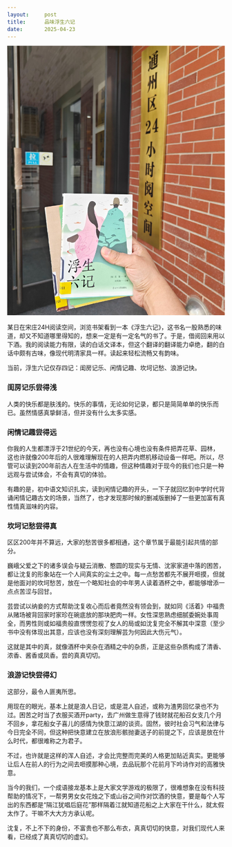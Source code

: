 ```yaml
---
layout:     post
title:      品味浮生六记
date:       2025-04-23
---
```

![浮生六记](/images/202504/fusheng.jpg)


某日在宋庄24H阅读空间，浏览书架看到一本《浮生六记》，这书名一股熟悉的味道，却又不知道哪里得知的，想来一定是有一定名气的书了。于是，借阅回来用以下酒。我的阅读能力有限，读的白话文译本，但这个翻译的翻译能力卓绝，翻的白话中颇有古味，像现代明清家具一样。读起来轻松流畅又有韵味。

当前，浮生六记仅存四记：闺房记乐、闲情记趣、坎坷记愁、浪游记快。

### 闺房记乐尝得浅

人类的快乐都是肤浅的。快乐的事情，无论如何记录，都只是简简单单的快乐而已。虽然情感真挚鲜活，但并没有什么太多实感。

### 闲情记趣尝得远

你我的人生都漂浮于21世纪的今天，再也没有心境也没有条件把弄花草、园林，这也许就像200年后的人很难理解现在的人把弄内燃机移动设备一样吧。所以，尽管可以读到200年前古人在生活中的情趣，但这种情趣对于现今的我们也只是一种远观与尝试体会，不会有真切的体验。

有趣的是，初中语文知识扎实，读到闲情记趣的开头，一下子就回忆到中学时代背诵闲情记趣古文的场景，当然了，也才发现那时候的删减版删掉了一些更加富有真性情真滋味的内容。

### 坎坷记愁尝得真

区区200年并不算远，大家的愁苦很多都相通，这个章节属于最能引起共情的部分。

巍峨父爱之下的诸多误会与疑云消散、憨圆的现实与无情、沈家家道中落的困苦，都让沈复的形象站在一个人间真实的尘土之中。每一点愁苦都先不展开咂摸，但就是他面对的坎坷愁苦，放在一个略知社会的中年男人读着酒杯之中，都能够增添一点点苦涩与回甘。

芸尝试以纳妾的方式帮助沈复收心而后者竟然没有领会到，就如同《活着》中福贵从赌场被背回家时家珍在碗底放的那块肥肉一样。女性深思熟虑细腻委婉处事周全，而男性则或如福贵般直愣愣忽视了女人的局或如沈复完全不解其中深意（至少书中没有体现出其意，应该也没有深刻理解芸为何因此大伤元气）。

这就是其中的真，就像酒杯中夹杂在酒精之中的杂质，正是这些杂质构成了清香、浓香、酱香或凤香。尝的真真切切。

### 浪游记快尝得幻

这部分，最令人匪夷所思。

用现在的眼光，基本上就是浪人日记，或是混人自述，或称为渣男回忆录也不为过。困苦之时当了衣服买酒开party，去广州做生意得了钱财就花船召女支几个月不回乡，拿花船女子喜儿的感情为快意江湖的谈资。固然，彼时社会习气和法律与今日完全不同，但这种把快意建立在放浪形骸抛妻送子的前提之下，应该是放在什么时代，都很难称之为君子。

不过，也许就是这样的浑人自述，才会比完整而完美的人格更加贴近真实。更能够让后人在前人的行为之间去咂摸那种心境，去品玩那个花前月下吟诗作对的高雅快意。

当今的我们，一个成语接龙基本上是大家文学游戏的极限了，很难想象在没有科技帮助的情况下，一帮男男女女花烛之下或山谷之间作对饮酒的快意，要是每个人写出的东西都是“隔江犹唱后庭花”那样隔着江就知道花船之上大家在干什么，就太假太作了。干嘛不大大方方承认呢。

沈复，不上不下的身份，不富贵也不那么布衣，真真切切的快意，对我们现代人来看，已经成了真真切切的虚幻。
